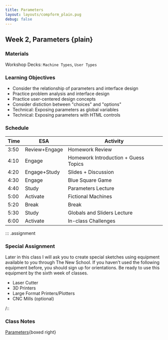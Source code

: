 ```yaml
---
title: Parameters
layout: layouts/compform_plain.pug
debug: false
---
```


## Week 2, Parameters {plain}

### Materials
Workshop Decks: `Machine Types`, `User Types`


### Learning Objectives
- Consider the relationship of parameters and interface design
- Practice problem analysis and interface design
- Practice user-centered design concepts
- Consider distiction between "choices" and "options"
- Technical: Exposing parameters as global variables
- Technical: Exposing parameters with HTML controls


### Schedule
Time    | ESA           | Activity
---     | ---           | ---
3:50    | Review+Engage | Homework Review
4:10    | Engage        | Homework Introduction + Guess Topics
4:20    | Engage+Study  | Slides + Discussion
4:30    | Engage        | Blue Square Game
4:40    | Study         | Parameters Lecture
5:00    | Activate      | Fictional Machines
5:20    | Break         | Break
5:30    | Study         | Globals and Sliders Lecture
6:00    | Activate      | In-class Challenges

::: .assignment

### Special Assignment
Later in this class I will ask you to create special sketches using equipment available to you through The New School. If you haven’t used the following equipment before, you should sign up for orientations. Be ready to use this equipment by the sixth week of classes.

- Laser Cutter
- 3D Printers
- Large Format Printers/Plotters
- CNC Mills (optional)

/::

### Class Notes
[Parameters](./index.html){boxed right}
